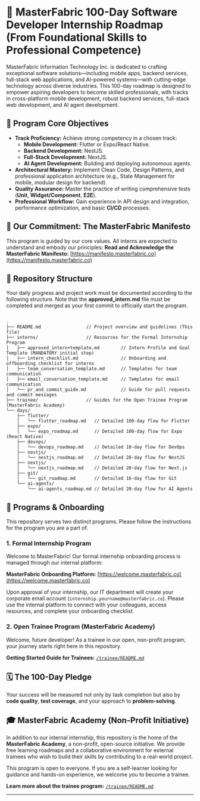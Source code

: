 # 🚀 MasterFabric 100-Day Software Developer Internship Roadmap (From Foundational Skills to Professional Competence)

MasterFabric Information Technology Inc. is dedicated to crafting exceptional software solutions—including mobile apps, backend services, full-stack web applications, and AI-powered systems—with cutting-edge technology across diverse industries. This 100-day roadmap is designed to empower aspiring developers to become skilled professionals, with tracks in cross-platform mobile development, robust backend services, full-stack web development, and AI agent development.

## 🎯 Program Core Objectives
* **Track Proficiency:** Achieve strong competency in a chosen track:
    * **Mobile Development:** Flutter or Expo/React Native.
    * **Backend Development:** NestJS.
    * **Full-Stack Development:** NextJS.
    * **AI Agent Development:** Building and deploying autonomous agents.
* **Architectural Mastery:** Implement Clean Code, Design Patterns, and professional application architecture (e.g., State Management for mobile, modular design for backend).
* **Quality Assurance:** Master the practice of writing comprehensive tests (**Unit**, **Widget/Component**, **E2E**).
* **Professional Workflow:** Gain experience in API design and integration, performance optimization, and basic **CI/CD** processes.

## 🤝 Our Commitment: The MasterFabric Manifesto
This program is guided by our core values. All interns are expected to understand and embody our principles:
**Read and Acknowledge the MasterFabric Manifesto:** [https://manifesto.masterfabric.co](https://manifesto.masterfabric.co)

## 📁 Repository Structure
Your daily progress and project work must be documented according to the following structure. Note that the **approved_intern.md** file must be completed and merged as your first commit to officially start the program.

```

.
├── README.md                 // Project overview and guidelines (This file)
├── interns/                  // Resources for the Formal Internship Program
│   ├── approved_intern+template.md        // Intern Profile and Goal Template (MANDATORY initial step)
│   ├── intern_checklist.md                // Onboarding and offboarding checklist for interns
│   ├── team_conversation_template.md      // Templates for team communication
│   ├── email_conversation_template.md     // Templates for email communication
│   └── pr_and_commit_guide.md             // Guide for pull requests and commit messages
├── trainee/                  // Guides for the Open Trainee Program (MasterFabric Academy)
└── days/
    ├── flutter/
    │   └── flutter_roadmap.md   // Detailed 100-day flow for Flutter
    ├── expo/
    │   └── expo_roadmap.md      // Detailed 100-day flow for Expo (React Native)
    ├── devops/
    │   └── devops_roadmap.md    // Detailed 10-day flow for DevOps
    ├── nestjs/
    │   └── nestjs_roadmap.md    // Detailed 20-day flow for NestJS
    ├── nextjs/
    │   └── nextjs_roadmap.md    // Detailed 20-day flow for Next.js
    ├── git/
    │   └── git_roadmap.md       // Detailed 16-day flow for Git
    └── ai-agents/
        └── ai-agents_roadmap.md // Detailed 20-day flow for AI Agents

````

## 🚀 Programs & Onboarding

This repository serves two distinct programs. Please follow the instructions for the program you are a part of.

### 1. Formal Internship Program

Welcome to MasterFabric! Our formal internship onboarding process is managed through our internal platform:

**MasterFabric Onboarding Platform:** [https://welcome.masterfabric.co](https://welcome.masterfabric.co)

Upon approval of your internship, our IT department will create your corporate email account (`internship.yourname@masterfabric.co`). Please use the internal platform to connect with your colleagues, access resources, and complete your onboarding checklist.

### 2. Open Trainee Program (MasterFabric Academy)

Welcome, future developer! As a trainee in our open, non-profit program, your journey starts right here in this repository.

**Getting Started Guide for Trainees:** [`/trainee/README.md`](./trainee/README.md)

## 🗓️ The 100-Day Pledge
Your success will be measured not only by task completion but also by **code quality**, **test coverage**, and your approach to **problem-solving**.

## 🎓 MasterFabric Academy (Non-Profit Initiative)

In addition to our internal internship, this repository is the home of the **MasterFabric Academy**, a non-profit, open-source initiative. We provide free learning roadmaps and a collaborative environment for external trainees who wish to build their skills by contributing to a real-world project.

This program is open to everyone. If you are a self-learner looking for guidance and hands-on experience, we welcome you to become a trainee.

**Learn more about the trainee program:** [`/trainee/README.md`](./trainee/README.md)

---
